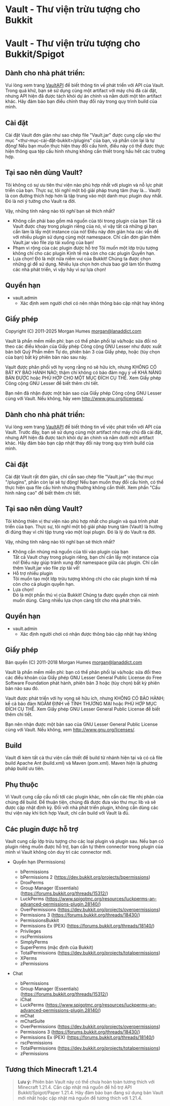 # Vault - Thư viện trừu tượng cho Bukkit
# Vault - Thư viện trừu tượng cho Bukkit/Spigot

## Dành cho nhà phát triển:
Vui lòng xem trang [VaultAPI](https://www.github.com/MilkBowl/VaultAPI) để biết thông tin về phát triển với API của Vault. Trong quá khứ, bạn sẽ sử dụng cùng một artifact với máy chủ đã cài đặt, nhưng API hiện đã được tách khỏi dự án chính và nằm dưới một tên artifact khác. Hãy đảm bảo bạn điều chỉnh thay đổi này trong quy trình build của mình.

## Cài đặt
Cài đặt Vault đơn giản như sao chép file "Vault.jar" được cung cấp vào thư mục "<thư-mục-cài-đặt-bukkit>/plugins" của bạn, và phần còn lại là tự động! Nếu bạn muốn thực hiện thay đổi cấu hình, điều này có thể được thực hiện thông qua tệp cấu hình nhưng không cần thiết trong hầu hết các trường hợp.

## Tại sao nên dùng Vault?
Tôi không có sự ưu tiên thư viện nào phù hợp nhất với plugin và nỗ lực phát triển của bạn. Thực sự, tôi nghĩ một bộ giải pháp trung tâm (hay là... Vault) là con đường thích hợp hơn là tập trung vào một danh mục plugin duy nhất. Đó là nơi ý tưởng cho Vault ra đời.

Vậy, những tính năng nào tôi _nghĩ_ bạn sẽ thích nhất?

* Không cần phải bao gồm mã nguồn của tôi trong plugin của bạn
  Tất cả Vault được chạy trong plugin riêng của nó, vì vậy tất cả những gì bạn cần làm là lấy một instance của nó! Điều này đơn giản hóa các vấn đề với nhiều plugin sử dụng cùng một namespace. Chỉ cần đơn giản thêm Vault.jar vào file zip tải xuống của bạn!
* Phạm vi rộng của các plugin được hỗ trợ
  Tôi muốn một lớp trừu tượng không chỉ cho các plugin Kinh tế mà còn cho các plugin Quyền hạn.
* Lựa chọn!
  Đó là một nửa niềm vui của Bukkit! Chúng ta được chọn những gì để sử dụng. Nhiều lựa chọn hơn chưa bao giờ làm tổn thương các nhà phát triển, vì vậy hãy vì sự lựa chọn!

## Quyền hạn
* vault.admin
  - Xác định xem người chơi có nên nhận thông báo cập nhật hay không

## Giấy phép
Copyright (C) 2011-2025 Morgan Humes <morgan@lanaddict.com>

Vault là phần mềm miễn phí: bạn có thể phân phối lại và/hoặc sửa đổi nó theo các điều khoản của Giấy phép Công cộng GNU Lesser như được xuất bản bởi Quỹ Phần mềm Tự do, phiên bản 3 của Giấy phép, hoặc (tùy chọn của bạn) bất kỳ phiên bản nào sau này.

Vault được phân phối với hy vọng rằng nó sẽ hữu ích, nhưng KHÔNG CÓ BẤT KỲ BẢO HÀNH NÀO; thậm chí không có bảo đảm ngụ ý về KHẢ NĂNG BÁN ĐƯỢC hoặc PHÙ HỢP CHO MỘT MỤC ĐÍCH CỤ THỂ. Xem Giấy phép Công cộng GNU Lesser để biết thêm chi tiết.

Bạn nên đã nhận được một bản sao của Giấy phép Công cộng GNU Lesser cùng với Vault. Nếu không, hãy xem <http://www.gnu.org/licenses/>.
## Dành cho nhà phát triển:

Vui lòng xem trang [VaultAPI](https://www.github.com/MilkBowl/VaultAPI) để biết thông tin về việc phát triển với API của Vault. Trước đây, bạn sẽ sử dụng cùng một artifact như máy chủ đã cài đặt, nhưng API hiện đã được tách khỏi dự án chính và nằm dưới một artifact khác. Hãy đảm bảo bạn cập nhật thay đổi này trong quy trình build của mình.

## Cài đặt

Cài đặt Vault rất đơn giản, chỉ cần sao chép file "Vault.jar" vào thư mục "<bukkit-install-dir>/plugins", phần còn lại sẽ tự động! Nếu bạn muốn thay đổi cấu hình, có thể thực hiện qua file cấu hình nhưng thường không cần thiết. Xem phần "Cấu hình nâng cao" để biết thêm chi tiết.

## Tại sao nên dùng Vault?

Tôi không thiên vị thư viện nào phù hợp nhất cho plugin và quá trình phát triển của bạn. Thực sự, tôi nghĩ một bộ giải pháp trung tâm (Vault) là hướng đi đúng thay vì chỉ tập trung vào một loại plugin. Đó là lý do Vault ra đời.

Vậy, những tính năng nào tôi nghĩ bạn sẽ thích nhất?

- Không cần nhúng mã nguồn của tôi vào plugin của bạn  
  Tất cả Vault chạy trong plugin riêng, bạn chỉ cần lấy một instance của nó! Điều này giúp tránh xung đột namespace giữa các plugin. Chỉ cần thêm Vault.jar vào file zip tải về!
- Hỗ trợ nhiều plugin  
  Tôi muốn tạo một lớp trừu tượng không chỉ cho các plugin kinh tế mà còn cho cả plugin quyền hạn.
- Lựa chọn!  
  Đó là một phần thú vị của Bukkit! Chúng ta được quyền chọn cái mình muốn dùng. Càng nhiều lựa chọn càng tốt cho nhà phát triển.

## Quyền hạn

- vault.admin
  - Xác định người chơi có nhận được thông báo cập nhật hay không

## Giấy phép

Bản quyền (C) 2011-2018 Morgan Humes <morgan@lanaddict.com>

Vault là phần mềm miễn phí: bạn có thể phân phối lại và/hoặc sửa đổi theo các điều khoản của Giấy phép GNU Lesser General Public License do Free Software Foundation phát hành, phiên bản 3 hoặc (tùy chọn) bất kỳ phiên bản nào sau đó.

Vault được phát triển với hy vọng sẽ hữu ích, nhưng KHÔNG CÓ BẢO HÀNH; kể cả bảo đảm NGẦM ĐỊNH về TÍNH THƯƠNG MẠI hoặc PHÙ HỢP MỤC ĐÍCH CỤ THỂ. Xem Giấy phép GNU Lesser General Public License để biết thêm chi tiết.

Bạn nên nhận được một bản sao của GNU Lesser General Public License cùng với Vault. Nếu không, xem <http://www.gnu.org/licenses/>.

## Build

Vault đi kèm tất cả thư viện cần thiết để build từ nhánh hiện tại và có cả file build Apache Ant (build.xml) và Maven (pom.xml). Maven hiện là phương pháp build ưu tiên.

## Phụ thuộc

Vì Vault cung cấp cầu nối tới các plugin khác, nên cần các file nhị phân của chúng để build. Để thuận tiện, chúng đã được đưa vào thư mục lib và sẽ được cập nhật định kỳ. Đối với nhà phát triển plugin, không cần dùng các thư viện này khi tích hợp Vault, chỉ cần build với Vault là đủ.

## Các plugin được hỗ trợ

Vault cung cấp lớp trừu tượng cho các loại plugin và plugin sau. Nếu bạn có plugin riêng muốn được hỗ trợ, bạn cần tự thêm connector trong plugin của mình vì Vault không còn duy trì các connector mới.

- Quyền hạn (Permissions)

  - bPermissions
  - bPermissions 2 (https://dev.bukkit.org/projects/bpermissions)
  - DroxPerms
  - Group Manager (Essentials) (https://forums.bukkit.org/threads/15312/)
  - LuckPerms (https://www.spigotmc.org/resources/luckperms-an-advanced-permissions-plugin.28140/)
  - OverPermissions (https://dev.bukkit.org/projects/overpermissions)
  - Permissions 3 (https://forums.bukkit.org/threads/18430/)
  - PermissionsBukkit
  - Permissions Ex (PEX) (https://forums.bukkit.org/threads/18140/)
  - Privileges
  - rscPermissions
  - SimplyPerms
  - SuperPerms (mặc định của Bukkit)
  - TotalPermissions (https://dev.bukkit.org/projects/totalpermissions)
  - XPerms
  - zPermissions

- Chat
  - bPermissions
  - Group Manager (Essentials) (https://forums.bukkit.org/threads/15312/)
  - iChat
  - LuckPerms (https://www.spigotmc.org/resources/luckperms-an-advanced-permissions-plugin.28140/)
  - mChat
  - mChatSuite
  - OverPermissions (https://dev.bukkit.org/projects/overpermissions)
  - Permissions 3 (https://forums.bukkit.org/threads/18430/)
  - Permissions Ex (PEX) (https://forums.bukkit.org/threads/18140/)
  - rscPermissions
  - TotalPermissions (https://dev.bukkit.org/projects/totalpermissions)
  - zPermissions

## Tương thích Minecraft 1.21.4

> **Lưu ý:** Phiên bản Vault này có thể chưa hoàn toàn tương thích với Minecraft 1.21.4. Cần cập nhật mã nguồn để hỗ trợ API Bukkit/Spigot/Paper 1.21.4. Hãy đảm bảo bạn đang sử dụng bản Vault mới nhất hoặc cập nhật mã nguồn để tương thích với 1.21.4.
